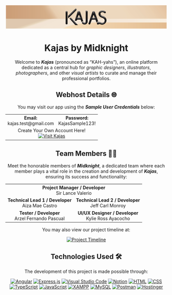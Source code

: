 <div align="center">
  <a href="https://kajas.site/">
    <img src="https://github.com/PUP-BSIT/project-midknight_appdev/blob/valerio/kajas/src/assets/kajas_header.svg" alt="Kajas Logo" width="max-content" padding="0"/>
  </a>

  # Kajas by Midknight

  Welcome to **_Kajas_** (pronounced as “KAH-yahs”), an online platform dedicated as a central hub for _graphic designers_, _illustrators_, _photographers_, and other _visual artists_ to curate and manage their professional portfolios.
  
  ## Webhost Details 🌐

  You may visit our app using the **_Sample User Credentials_** below:

  <table align="center"; margin: auto;">
    <tr>
      <td align="center">
        <strong>Email:</strong><br>
        kajas.test@gmail.com
      </td>
      <td align="center">
        <strong>Password:</strong><br>
        KajasSample123!
      </td>
    </tr>
    <tr>
      <td colspan="2" align="center">
        Create Your Own Account Here!<br>
        <a href="https://kajas.site/">
          <img src="https://img.shields.io/badge/Visit%20Kajas-Click%20Here-beige" alt="Visit Kajas">
        </a>
      </td>
    </tr>
  </table>


  ## Team Members 👨‍💻

  Meet the honorable members of **_Midknight_**, a dedicated team where each member plays a vital role in the creation and development of **_Kajas_**, ensuring its success and functionality:
  
  <table align="center">
    <tr>
      <td colspan="2" align="center"><strong>Project Manager / Developer</strong><br>Sir Lance Valerio</td>
    </tr>
    <tr>
      <td align="center"><strong>Technical Lead 1 / Developer</strong><br>Aiza Mae Castro</td>
      <td align="center"><strong>Technical Lead 2 / Developer</strong><br>Jeff Carl Monroy</td>
    </tr>
    <tr>     
      <td align="center"><strong>Tester / Developer</strong><br>Arzel Fernando Pascual</td>
      <td align="center"><strong>UI/UX Designer / Developer</strong><br>Kylie Ross Ayacocho</td>
    </tr>
  </table>
  
  You may also view our project timeline at: 
  
  [![Project Timeline](https://img.shields.io/badge/Project%20Timeline-View%20Here-darkgreen)](https://wax-uncle-f5f.notion.site/Midknight-in-Action-b38e255266d6431aa8e992e05ad2b395)
  
  ## Technologies Used 🛠️

  The development of this project is made possible through:
  
  [![Angular](https://img.shields.io/badge/Angular-DD0031?style=flat&logo=angular&logoColor=white)](https://angular.io/) 
  [![Express.js](https://img.shields.io/badge/Express.js-000000?style=flat&logo=express&logoColor=white)](https://expressjs.com/) 
  [![Visual Studio Code](https://img.shields.io/badge/Visual%20Studio%20Code-007ACC?style=flat&logo=visual-studio-code&logoColor=white)](https://code.visualstudio.com/)
  [![Notion](https://img.shields.io/badge/Notion-000000?style=flat&logo=notion&logoColor=white)](https://www.notion.so/)
  [![HTML](https://img.shields.io/badge/HTML5-E34F26?style=flat&logo=html5&logoColor=white)](https://developer.mozilla.org/en-US/docs/Web/Guide/HTML/HTML5) 
  [![CSS](https://img.shields.io/badge/CSS3-1572B6?style=flat&logo=css3&logoColor=white)](https://developer.mozilla.org/en-US/docs/Web/CSS) 
  [![TypeScript](https://img.shields.io/badge/TypeScript-007ACC?style=flat&logo=typescript&logoColor=white)](https://www.typescriptlang.org/)
  [![JavaScript](https://img.shields.io/badge/JavaScript-F7DF1E?style=flat&logo=javascript&logoColor=black)](https://developer.mozilla.org/en-US/docs/Web/JavaScript)
  [![XAMPP](https://img.shields.io/badge/XAMPP-F37623?style=flat&logo=xampp&logoColor=white)](https://www.apachefriends.org/index.html)
  [![MySQL](https://img.shields.io/badge/MySQL-4479A1?style=flat&logo=mysql&logoColor=white)](https://www.mysql.com/)
  [![Postman](https://img.shields.io/badge/Postman-FF6C37?style=flat&logo=postman&logoColor=white)](https://www.postman.com/)
  [![Hostinger](https://img.shields.io/badge/Hostinger-5333ED?style=flat&logo=hostinger&logoColor=white)](https://www.hostinger.com/)

</div>
